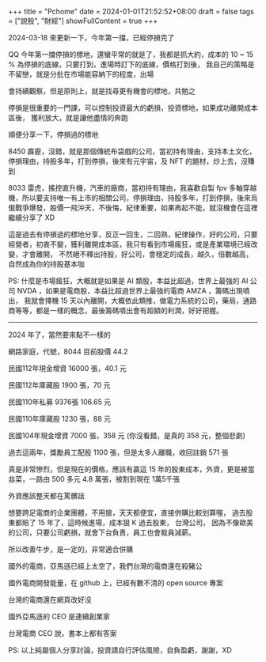 +++
title = "Pchome"
date = 2024-01-01T21:52:52+08:00
draft = false
tags = ["說股", "財經"]
showFullContent = true
+++

2024-03-18 來更新一下，今年第一擋，已經停損完了

QQ 今年第一擋停損的標地，還蠻平常的就是了，我都是抓大約，成本的
10 ~ 15 % 為停損的底線，只要打到，進場時訂下的底線，價格打到後，
我自己的策略是不留戀，就是分批在市場能容納下的程度，出場

會持續觀察，但是原則上，就是找尋更有機會的標地，共勉之

停損是很重要的一門課，可以控制投資最大的虧損，投資標地，如果成功離開成本區後，
獲利放大，就是讓他盡情的奔跑

順便分享一下，停損過的標地

8450 霹靂，沒錯，就是那個傳統布袋戲的公司，當初持有理由，支持本土文化，停損理由，持股多年，打到停損，後來有元宇宙，及 NFT 的題材，炒上去，沒賺到

8033 雷虎，搖控直升機，汽車的廠商，當初持有理由，我喜歡自製 fpv 多軸穿越機，所以要支持唯一有上市的相關公司，停損理由，持股多年，打到停損，後來烏俄戰爭爆發，股價一飛沖天，不後悔，紀律重要，如果再起不能，就沒機會在這裡繼續分享了 XD

這是過去有停損過的標地分享，反正一回生，二回熟，紀律操作，好的公司，只要經營者，初衷不變，獲利離開成本區，我只有看到市場瘋狂，或是產業環境已經改變，才會離開，
不然絕不釋出持股，好公司，會穩定的成長，越久，倍數越高，自然成為你的持股基本咖


PS: 什麼是市場瘋狂，大概就是如果是 AI 類股，本益比超過，世界上最強的 AI 公司 NVDA ，如果是電商股，本益比超過世界上最強的電商 AMZA ，籌碼出現噴出，
我就會擇機 15 天以內離開，大概依此類推，做電力系統的公司，藥局，通路商等等，都是一樣的概念，最後籌碼噴出會有超額的利潤，好好把握。

------

2024 年了，當然要來點不一樣的

網路家庭，代號，8044 目前股價 44.2 

民國112年現金增資 16000 張，40.1 元

民國112年庫藏股 1900 張，70 元

民國110年私募 9376張 106.65 元

民國110年庫藏股 1230 張，88 元

民國104年現金增資 7000 張，358 元 (你沒看錯，是真的 358 元，整個悲劇)

過去這兩年，獎勵員工配股 1100 張，但是太多人離職，收回註銷 571 張

真是非常慘烈，但是現在的價格，應該有贏這 15 年的股東成本，外資，更是被當韭菜，一路由 500 多元 4.8 萬張，被割到現在 1萬5千張

外資應該整天都在罵髒話

想要跨足電商的企業團體，不用搶，天天都便宜，直接併購比較划算喔，
過去股東都賠了 15 年了，這時候進場，成本狠 K 過去股東， 台灣公司，
因為不像歐美的公司，只要公司虧損，就會下台負責，員工也會裁員減薪。

所以改善牛步，是一定的，非常適合併購

國外的電商，亞馬遜已經上太空了，我們台灣的電商還在殺豬公

國外電商開發能量，在 github 上，已經有數不清的 open source 專案

台灣的電商還在網頁改好沒

國外亞馬遜的 CEO 是連續創業家

台灣電商 CEO 說，書本上都有答案

PS: 以上純屬個人分享討論，投資請自行評估風險，自負盈虧，謝謝，XD

